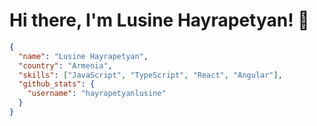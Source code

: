 # Hi there, I'm Lusine Hayrapetyan! 👋
  
```json
{
  "name": "Lusine Hayrapetyan",
  "country": "Armenia",
  "skills": ["JavaScript", "TypeScript", "React", "Angular"],
  "github_stats": {
    "username": "hayrapetyanlusine"
  }
}
```

<!---
</br>
<div align=center>
  <a target="_blank" href="https://www.linkedin.com/in/lusine-hayrapetyan-74154723b/ "><img src="https://img.shields.io/badge/-LinkedIn-0077B5?style=for-the-badge&logo=Linkedin&logoColor=white"></img></a>
  <a target="_blank" href="mailto:lusinehayrapetyan0220@gmail.com"><img src="https://img.shields.io/badge/-Gmail-D14836?style=for-the-badge&logo=Gmail&logoColor=white"></img></a>
  <a target="_blank" href="https://x.com/H_Lusine0220?t=OWiBWMsliVqb8-uaJucyTA&s=09"><img src="https://img.shields.io/badge/-Twitter-1DA1F2?style=for-the-badge&logo=Twitter&logoColor=white"></img></a>
</div>
--->


<!---
hayrapetyanlusine/hayrapetyanlusine is a ✨ special ✨ repository because its `README.md` (this file) appears on your GitHub profile.
You can click the Preview link to take a look at your changes.
--->
